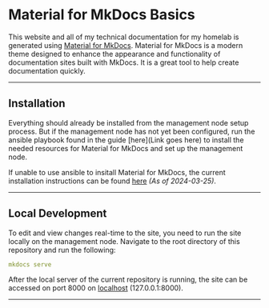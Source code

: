 # Material for MkDocs Basics

This website and all of my technical documentation for my homelab is generated using [Material for MkDocs](https://squidfunk.github.io/mkdocs-material/). Material for MkDocs is a modern theme designed to enhance the appearance and functionality of documentation sites built with MkDocs. It is a great tool to help create documentation quickly.

---

## Installation

Everything should already be installed from the management node setup process. But if the management node has not yet been configured, run the ansible playbook found in the guide [here](Link goes here) to install the needed resources for Material for MkDocs and set up the management node.

If unable to use ansible to insitall Material for MkDocs, the current installation instructions can be found [here](https://squidfunk.github.io/mkdocs-material/getting-started/#installation) *(As of 2024-03-25)*.

---

## Local Development

To edit and view changes real-time to the site, you need to run the site locally on the management node. Navigate to the root directory of this repository and run the following:

```yaml
mkdocs serve
```

After the local server of the current repository is running, the site can be accessed on port 8000 on [localhost](http://127.0.0.1:8000/) (127.0.0.1:8000).

---
